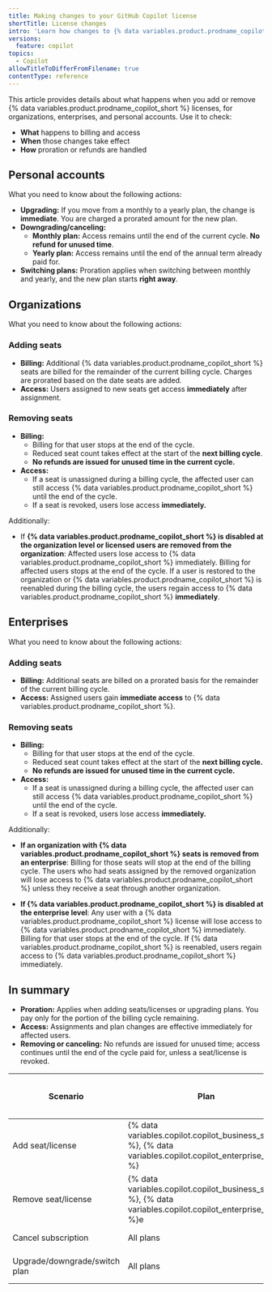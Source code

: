 ```yaml
---
title: Making changes to your GitHub Copilot license
shortTitle: License changes
intro: 'Learn how changes to {% data variables.product.prodname_copilot %} licenses affect billing and user access for organizations, enterprises, and personal accounts.'
versions:
  feature: copilot
topics:
  - Copilot
allowTitleToDifferFromFilename: true
contentType: reference
---
```


This article provides details about what happens when you add or remove {% data variables.product.prodname_copilot_short %} licenses, for organizations, enterprises, and personal accounts. Use it to check:
* **What** happens to billing and access
* **When** those changes take effect
* **How** proration or refunds are handled

## Personal accounts

What you need to know about the following actions:

* **Upgrading:** If you move from a monthly to a yearly plan, the change is **immediate**. You are charged a prorated amount for the new plan.
* **Downgrading/canceling:**
  * **Monthly plan:** Access remains until the end of the current cycle. **No refund for unused time**.
  * **Yearly plan:** Access remains until the end of the annual term already paid for.
* **Switching plans:** Proration applies when switching between monthly and yearly, and the new plan starts **right away**.

## Organizations

What you need to know about the following actions:

### Adding seats

* **Billing:** Additional {% data variables.product.prodname_copilot_short %} seats are billed for the remainder of the current billing cycle. Charges are prorated based on the date seats are added.
* **Access:** Users assigned to new seats get access **immediately** after assignment.

### Removing seats

* **Billing:**
  * Billing for that user stops at the end of the cycle.
  * Reduced seat count takes effect at the start of the **next billing cycle**.
  * **No refunds are issued for unused time in the current cycle.**
* **Access:**
  * If a seat is unassigned during a billing cycle, the affected user can still access {% data variables.product.prodname_copilot_short %} until the end of the cycle.
  * If a seat is revoked, users lose access **immediately.**

Additionally:

* If **{% data variables.product.prodname_copilot_short %} is disabled at the organization level or licensed users are removed from the organization**: Affected users lose access to {% data variables.product.prodname_copilot_short %} immediately. Billing for affected users stops at the end of the cycle. If a user is restored to the organization or {% data variables.product.prodname_copilot_short %} is reenabled during the billing cycle, the users regain access to {% data variables.product.prodname_copilot_short %} **immediately**.

## Enterprises

What you need to know about the following actions:

### Adding seats

* **Billing:** Additional seats are billed on a prorated basis for the remainder of the current billing cycle.
* **Access:** Assigned users gain **immediate access** to {% data variables.product.prodname_copilot_short %}.

### Removing seats

* **Billing:**
  * Billing for that user stops at the end of the cycle.
  * Reduced seat count takes effect at the start of the **next billing cycle.**
  * **No refunds are issued for unused time in the current cycle.**
* **Access:**
  * If a seat is unassigned during a billing cycle, the affected user can still access {% data variables.product.prodname_copilot_short %} until the end of the cycle.
  * If a seat is revoked, users lose access **immediately.**

Additionally:

* **If an organization with {% data variables.product.prodname_copilot_short %} seats is removed from an enterprise**: Billing for those seats will stop at the end of the billing cycle. The users who had seats assigned by the removed organization will lose access to {% data variables.product.prodname_copilot_short %} unless they receive a seat through another organization.

* **If {% data variables.product.prodname_copilot_short %} is disabled at the enterprise level**: Any user with a {% data variables.product.prodname_copilot_short %} license will lose access to {% data variables.product.prodname_copilot_short %} immediately. Billing for that user stops at the end of the cycle. If {% data variables.product.prodname_copilot_short %} is reenabled, users regain access to {% data variables.product.prodname_copilot_short %} immediately.

## In summary

* **Proration:** Applies when adding seats/licenses or upgrading plans. You pay only for the portion of the billing cycle remaining.
* **Access:** Assignments and plan changes are effective immediately for affected users.
* **Removing or canceling:** No refunds are issued for unused time; access continues until the end of the cycle paid for, unless a seat/license is revoked.

| Scenario                        | Plan                | When is billing affected? | Is proration applied? | When does access change? | Refund for unused time? |
|----------------------------------|---------------------|--------------------------|----------------------|--------------------------|-------------------------|
| Add seat/license                 | {% data variables.copilot.copilot_business_short %}, {% data variables.copilot.copilot_enterprise_short %}| Next bill             | Yes                  | Immediately              | N/A                     |
| Remove seat/license              | {% data variables.copilot.copilot_business_short %}, {% data variables.copilot.copilot_enterprise_short %}e| Next bill             | N/A                  | Immediately              | No                      |
| Cancel subscription              | All plans           | End of cycle            | N/A                  | End of cycle            | No                      |
| Upgrade/downgrade/switch plan    | All plans           | Immediate                | Yes                  | Immediately              | N/A (proration instead) |
